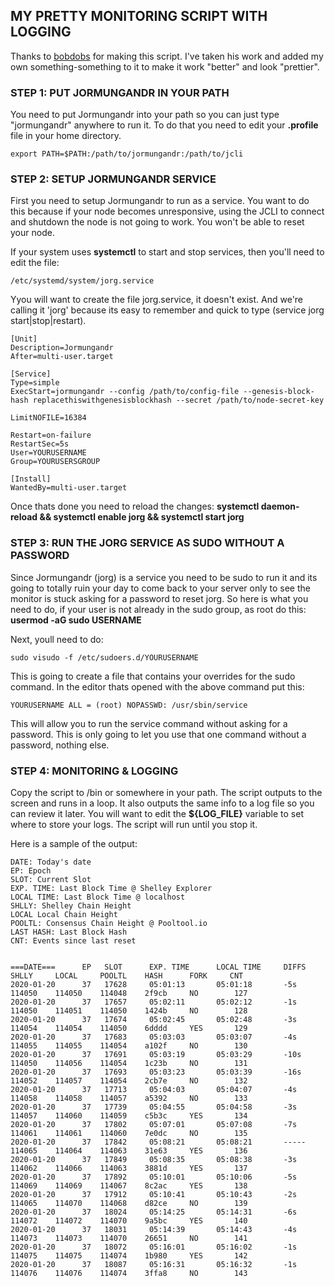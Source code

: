 ## MY PRETTY MONITORING SCRIPT WITH LOGGING

Thanks to [bobdobs](https://github.com/bobdobs/cardano-scripts) for making this script. I've taken his work and added my own something-something to it to make it work "better" and look "prettier".

### STEP 1: PUT JORMUNGANDR IN YOUR PATH

You need to put Jormungandr into your path so you can just type "jormungandr" anywhere to run it. To do that you need to edit your **.profile** file in your home directory.

`export PATH=$PATH:/path/to/jormungandr:/path/to/jcli`

### STEP 2: SETUP JORMUNGANDR SERVICE

First you need to setup Jormungandr to run as a service. You want to do this because if your node becomes unresponsive, using the JCLI to connect and shutdown the node is not going to work. You won't be able to reset your node.

If your system uses **systemctl** to start and stop services, then you'll need to edit the file: 

```/etc/systemd/system/jorg.service``` 

Yyou will want to create the file jorg.service, it doesn't exist. And we're calling it 'jorg' because its easy to remember and quick to type (service jorg start|stop|restart).

```
[Unit]
Description=Jormungandr
After=multi-user.target

[Service]
Type=simple
ExecStart=jormungandr --config /path/to/config-file --genesis-block-hash replacethiswithgenesisblockhash --secret /path/to/node-secret-key

LimitNOFILE=16384

Restart=on-failure
RestartSec=5s
User=YOURUSERNAME
Group=YOURUSERSGROUP

[Install]
WantedBy=multi-user.target
```

Once thats done you need to reload the changes: **systemctl daemon-reload && systemctl enable jorg && systemctl start jorg**

### STEP 3: RUN THE JORG SERVICE AS SUDO WITHOUT A PASSWORD

Since Jormungandr (jorg) is a service you need to be sudo to run it and its going to totally ruin your day to come back to your server only to see the monitor is stuck asking for a password to reset jorg. So here is what you need to do, if your user is not already in the sudo group, as root do this: **usermod -aG sudo USERNAME**

Next, youll need to do: 

```sudo visudo -f /etc/sudoers.d/YOURUSERNAME```

This is going to create a file that contains your overrides for the sudo command. In the editor thats opened with the above command put this: 

```YOURUSERNAME ALL = (root) NOPASSWD: /usr/sbin/service```

This will allow you to run the service command without asking for a password. This is only going to let you use that one command without a password, nothing else. 

### STEP 4: MONITORING & LOGGING

Copy the script to /bin or somewhere in your path. The script outputs to the screen and runs in a loop. It also outputs the same info to a log file so you can review it later. You will want to edit the **${LOG_FILE}** variable to set where to store your logs. The script will run until you stop it.

Here is a sample of the output: 

```
DATE: Today's date
EP: Epoch
SLOT: Current Slot
EXP. TIME: Last Block Time @ Shelley Explorer
LOCAL TIME: Last Block Time @ localhost
SHLLY: Shelley Chain Height
LOCAL Local Chain Height
POOLTL: Consensus Chain Height @ Pooltool.io
LAST HASH: Last Block Hash
CNT: Events since last reset


===DATE===      EP   SLOT      EXP. TIME      LOCAL TIME     DIFFS     SHLLY     LOCAL     POOLTL    HASH      FORK     CNT 
2020-01-20      37   17628     05:01:13       05:01:18       -5s       114050    114050    114048    2f9cb     NO        127
2020-01-20      37   17657     05:02:11       05:02:12       -1s       114050    114051    114050    1424b     NO        128
2020-01-20      37   17674     05:02:45       05:02:48       -3s       114054    114054    114050    6dddd     YES       129
2020-01-20      37   17683     05:03:03       05:03:07       -4s       114055    114055    114054    a102f     NO        130
2020-01-20      37   17691     05:03:19       05:03:29       -10s      114050    114056    114054    1c23b     NO        131
2020-01-20      37   17693     05:03:23       05:03:39       -16s      114052    114057    114054    2cb7e     NO        132
2020-01-20      37   17713     05:04:03       05:04:07       -4s       114058    114058    114057    a5392     NO        133
2020-01-20      37   17739     05:04:55       05:04:58       -3s       114057    114060    114059    c5b3c     YES       134
2020-01-20      37   17802     05:07:01       05:07:08       -7s       114061    114061    114060    7e0dc     NO        135
2020-01-20      37   17842     05:08:21       05:08:21       -----     114065    114064    114063    31e63     YES       136
2020-01-20      37   17849     05:08:35       05:08:38       -3s       114062    114066    114063    3881d     YES       137
2020-01-20      37   17892     05:10:01       05:10:06       -5s       114069    114069    114067    8c2ac     YES       138
2020-01-20      37   17912     05:10:41       05:10:43       -2s       114065    114070    114068    d82ce     NO        139
2020-01-20      37   18024     05:14:25       05:14:31       -6s       114072    114072    114070    9a5bc     YES       140
2020-01-20      37   18031     05:14:39       05:14:43       -4s       114073    114073    114070    26651     NO        141
2020-01-20      37   18072     05:16:01       05:16:02       -1s       114075    114075    114074    1b980     YES       142
2020-01-20      37   18087     05:16:31       05:16:32       -1s       114076    114076    114074    3ffa8     NO        143


```
